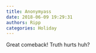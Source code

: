 ```yaml
---
title: Anonymyass
date: 2018-06-09 19:29:31
authors: Ripp
categories: Holiday
---
```


 Great comeback! Truth hurts huh?